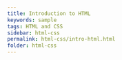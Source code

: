 ```yaml
---
title: Introduction to HTML
keywords: sample
tags: HTML and CSS
sidebar: html-css
permalink: html-css/intro-html.html
folder: html-css
---
```

